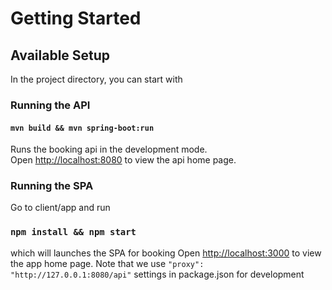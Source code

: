 # Getting Started 


## Available Setup

In the project directory, you can start with

### Running the API
#### `mvn build && mvn spring-boot:run`

Runs the booking api in the development mode.\
Open [http://localhost:8080](http://localhost:3000) to view the api home page.

### Running the SPA
Go to client/app and run
### `npm install && npm start`

which will launches the SPA for booking Open [http://localhost:3000](http://localhost:3000) to view the app home page.
Note that we use ```"proxy": "http://127.0.0.1:8080/api"``` settings in package.json for development

